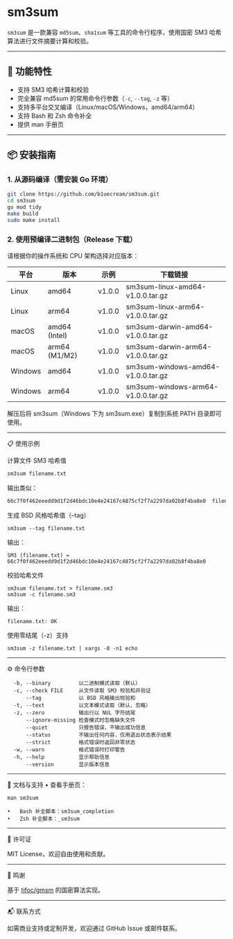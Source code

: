 
# sm3sum

`sm3sum` 是一款兼容 `md5sum`、`sha1sum` 等工具的命令行程序，使用国密 SM3 哈希算法进行文件摘要计算和校验。

---

## 🚀 功能特性

- 支持 SM3 哈希计算和校验
- 完全兼容 md5sum 的常用命令行参数（`-c`, `--tag`, `-z` 等）
- 支持多平台交叉编译（Linux/macOS/Windows，amd64/arm64）
- 支持 Bash 和 Zsh 命令补全
- 提供 man 手册页

---

## 📦 安装指南

### 1. 从源码编译（需安装 Go 环境）

```bash
git clone https://github.com/b1uecream/sm3sum.git
cd sm3sum
go mod tidy
make build
sudo make install
```

### 2. 使用预编译二进制包（Release 下载）

请根据你的操作系统和 CPU 架构选择对应版本：

|平台|版本|示例|下载链接|
|---|---|---|---|
|Linux|amd64|v1.0.0|sm3sum-linux-amd64-v1.0.0.tar.gz|
|Linux|arm64|v1.0.0|sm3sum-linux-arm64-v1.0.0.tar.gz|
|macOS|amd64 (Intel)|v1.0.0|sm3sum-darwin-amd64-v1.0.0.tar.gz|
|macOS|arm64 (M1/M2)|v1.0.0|sm3sum-darwin-arm64-v1.0.0.tar.gz|
|Windows|amd64|v1.0.0|sm3sum-windows-amd64-v1.0.0.tar.gz|
|Windows|arm64|v1.0.0|sm3sum-windows-arm64-v1.0.0.tar.gz|

解压后将 sm3sum（Windows 下为 sm3sum.exe）复制到系统 PATH 目录即可使用。

---

📋 使用示例

计算文件 SM3 哈希值
```bash
sm3sum filename.txt
```
输出类似：
```bash
66c7f0f462eeedd9d1f2d46bdc10e4e24167c4875cf2f7a2297da02b8f4ba8e0  filename.txt
```
生成 BSD 风格哈希值（–tag）
```
sm3sum --tag filename.txt
```
输出：
```
SM3 (filename.txt) = 66c7f0f462eeedd9d1f2d46bdc10e4e24167c4875cf2f7a2297da02b8f4ba8e0
```
校验哈希文件
```
sm3sum filename.txt > filename.sm3
sm3sum -c filename.sm3
```
输出：
```
filename.txt: OK
```
使用零结尾（-z）支持
```
sm3sum -z filename.txt | xargs -0 -n1 echo
```

---

⚙️ 命令行参数
```
  -b, --binary         以二进制模式读取（默认）
  -c, --check FILE     从文件读取 SM3 校验和并验证
      --tag            以 BSD 风格输出校验和
  -t, --text           以文本模式读取（默认，忽略）
  -z, --zero           输出行以 NUL 字符结尾
      --ignore-missing 检查模式时忽略缺失文件
      --quiet          只报告错误，不输出成功信息
      --status         不输出任何内容，仅用退出状态表示结果
      --strict         格式错误时返回非零状态
  -w, --warn           格式错误时打印警告
  -h, --help           显示帮助信息
      --version        显示版本信息
```

---

📖 文档与支持
	•	查看手册页：
```
man sm3sum
```
	•	Bash 补全脚本：sm3sum_completion
	•	Zsh 补全脚本：_sm3sum

---

📝 许可证

MIT License，欢迎自由使用和贡献。

---

🙏 鸣谢

基于 [tjfoc/gmsm](https://github.com/tjfoc/gmsm) 的国密算法实现。

---

📬 联系方式

如需商业支持或定制开发，欢迎通过 GitHub Issue 或邮件联系。

